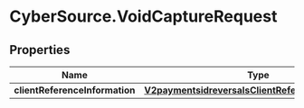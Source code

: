 # CyberSource.VoidCaptureRequest

## Properties
Name | Type | Description | Notes
------------ | ------------- | ------------- | -------------
**clientReferenceInformation** | [**V2paymentsidreversalsClientReferenceInformation**](V2paymentsidreversalsClientReferenceInformation.md) |  | [optional] 



